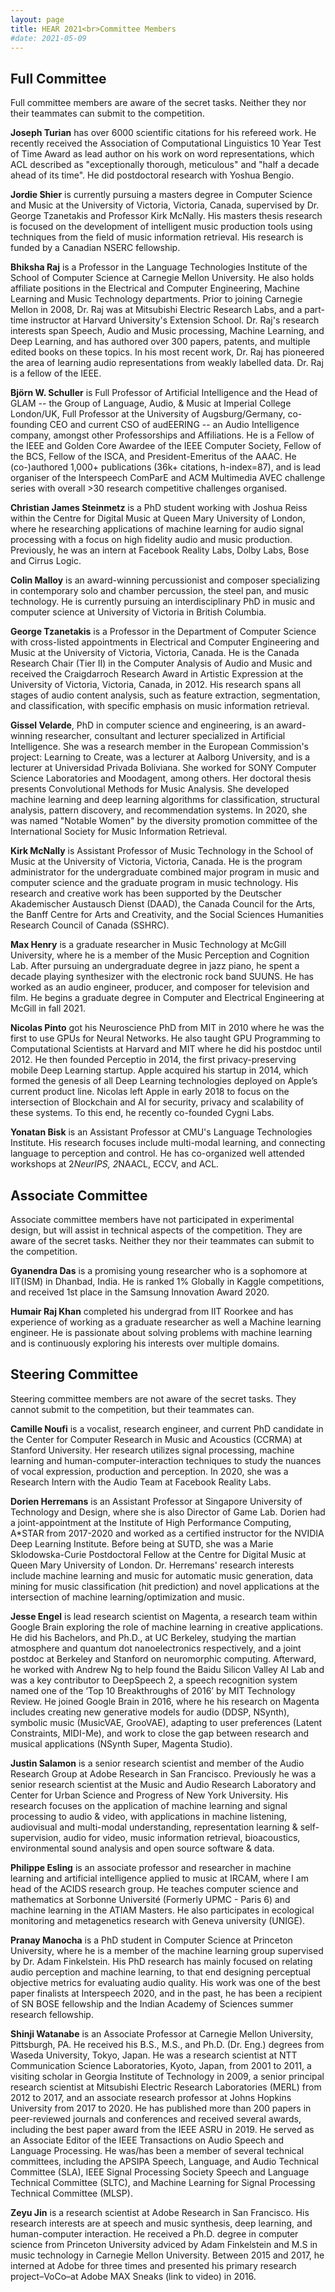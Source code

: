 ```yaml
---
layout: page
title: HEAR 2021<br>Committee Members
#date: 2021-05-09
---
```


## Full Committee

Full committee members are aware of the secret tasks. Neither they
nor their teammates can submit to the competition.

**Joseph Turian** has over 6000 scientific citations for his refereed
work. He recently received the Association of Computational Linguistics
10 Year Test of Time Award as lead author on his work on word
representations, which ACL described as "exceptionally thorough,
meticulous" and "half a decade ahead of its time". He did
postdoctoral research with Yoshua Bengio.

**Jordie Shier** is currently pursuing a masters degree in Computer
Science and Music at the University of Victoria, Victoria, Canada,
supervised by Dr. George Tzanetakis and Professor Kirk McNally. His
masters thesis research is focused on the development of intelligent
music production tools using techniques from the field of music
information retrieval. His research is funded by a Canadian NSERC
fellowship.

**Bhiksha Raj** is a Professor in the Language Technologies Institute
of the School of Computer Science at Carnegie Mellon University.
He also holds affiliate positions in the Electrical and Computer
Engineering, Machine Learning and Music Technology departments.
Prior to joining Carnegie Mellon in 2008, Dr. Raj was at Mitsubishi
Electric Research Labs, and a part-time instructor at Harvard
University's Extension School. Dr. Raj's research interests span
Speech, Audio and Music processing, Machine Learning, and Deep
Learning, and has authored over 300 papers, patents, and multiple
edited books on these topics. In his most recent work, Dr. Raj has
pioneered the area of learning audio representations from weakly
labelled data. Dr. Raj is a fellow of the IEEE.

**Björn W. Schuller** is Full Professor of Artificial Intelligence
and the Head of GLAM -- the Group of Language, Audio, & Music at
Imperial College London/UK, Full Professor at the University of
Augsburg/Germany, co-founding CEO and current CSO of audEERING --
an Audio Intelligence company, amongst other Professorships and
Affiliations. He is a Fellow of the IEEE and Golden Core Awardee
of the IEEE Computer Society, Fellow of the BCS, Fellow of the ISCA,
and President-Emeritus of the AAAC. He (co-)authored 1,000+
publications (36k+ citations, h-index=87), and is lead organiser
of the Interspeech ComParE and ACM Multimedia AVEC challenge series
with overall >30 research competitive challenges organised.

**Christian James Steinmetz** is a PhD student working with Joshua
Reiss within the Centre for Digital Music at Queen Mary University
of London, where he researching applications of machine learning
for audio signal processing with a focus on high fidelity audio and
music production. Previously, he was an intern at  Facebook Reality
Labs, Dolby Labs, Bose and Cirrus Logic.

**Colin Malloy** is an award-winning percussionist and composer
specializing in contemporary solo and chamber percussion, the steel
pan, and music technology. He is currently pursuing an interdisciplinary
PhD in music and computer science at University of Victoria in
British Columbia.

**George Tzanetakis** is a Professor in the Department of Computer
Science with cross-listed appointments in Electrical and Computer
Engineering and Music at the University of Victoria, Victoria,
Canada. He is the Canada Research Chair (Tier II) in the Computer
Analysis of Audio and Music and received the Craigdarroch Research
Award in Artistic Expression at the University of Victoria, Victoria,
Canada, in 2012. His research spans all stages of audio content
analysis, such as feature extraction, segmentation, and classification,
with specific emphasis on music information retrieval.

**Gissel Velarde**, PhD in computer science and engineering, is an
award-winning researcher, consultant and lecturer specialized in
Artificial Intelligence. She was a research member in the European
Commission's project: Learning to Create, was a lecturer at Aalborg
University, and is a lecturer at Universidad Privada Boliviana. She
worked for SONY Computer Science Laboratories and Moodagent, among
others. Her doctoral thesis presents Convolutional Methods for Music
Analysis. She developed machine learning and deep learning algorithms
for classification, structural analysis, pattern discovery, and
recommendation systems. In 2020, she was named "Notable Women"
by the diversity promotion committee of the International Society
for Music Information Retrieval.

**Kirk McNally** is Assistant Professor of Music Technology in the
School of Music at the University of Victoria, Victoria, Canada.
He is the program administrator for the undergraduate combined major
program in music and computer science and the graduate program in
music technology. His research and creative work has been supported
by the Deutscher Akademischer Austausch Dienst (DAAD), the Canada
Council for the Arts, the Banff Centre for Arts and Creativity, and
the Social Sciences Humanities Research Council of Canada (SSHRC).

**Max Henry**  is a graduate researcher in Music Technology at
McGill University, where he is a member of the Music Perception and
Cognition Lab. After pursuing an undergraduate degree in jazz piano,
he spent a decade playing synthesizer with the electronic rock band
SUUNS. He has worked as an audio engineer, producer, and composer
for television and film. He begins a graduate degree in Computer
and Electrical Engineering at McGill in fall 2021.

**Nicolas Pinto**  got his Neuroscience PhD from MIT in 2010 where
he was the first to use GPUs for Neural Networks. He also taught
GPU Programming to Computational Scientists at Harvard and MIT where
he did his postdoc until 2012. He then founded Perceptio in 2014,
the first privacy-preserving mobile Deep Learning startup. Apple
acquired his startup in 2014, which formed the genesis of all Deep
Learning technologies deployed on Apple’s current product line.
Nicolas left Apple in early 2018 to focus on the intersection of
Blockchain and AI for security, privacy and scalability of these
systems. To this end, he recently co-founded Cygni Labs.

**Yonatan Bisk**  is an Assistant Professor at CMU's Language
Technologies Institute. His research focuses include multi-modal
learning, and connecting language to perception and control. He has
co-organized well attended workshops at 2*NeurIPS, 2*NAACL, ECCV,
and ACL.

## Associate Committee

Associate committee members have not participated in experimental
design, but will assist in technical aspects of the competition.
They are aware of the secret tasks. Neither they nor their teammates
can submit to the competition.

**Gyanendra Das**  is a promising young researcher who is a sophomore
at IIT(ISM) in Dhanbad, India.  He is ranked 1% Globally in Kaggle
competitions, and received 1st place in the Samsung Innovation Award
2020.

**Humair Raj Khan** completed his undergrad from IIT Roorkee and
has experience of working as a graduate researcher as well a Machine
learning engineer. He is passionate about solving problems with
machine learning and is continuously exploring his interests over
multiple domains.

## Steering Committee

Steering committee members are not aware of the secret tasks. They
cannot submit to the competition, but their teammates can.

**Camille Noufi** is a vocalist, research engineer, and current PhD
candidate in the Center for Computer Research in Music and Acoustics
(CCRMA) at Stanford University. Her research utilizes signal
processing, machine learning and human-computer-interaction techniques
to study the nuances of vocal expression, production and perception.
In 2020, she was a Research Intern with the Audio Team at Facebook
Reality Labs.

**Dorien Herremans** is an Assistant Professor at Singapore University
of Technology and Design, where she is also Director of Game Lab.
Dorien had a joint-appointment at the Institute of High Performance
Computing, A*STAR from 2017-2020 and worked as a certified instructor
for the NVIDIA Deep Learning Institute. Before being at SUTD, she
was a Marie Sklodowska-Curie Postdoctoral Fellow at the Centre for
Digital Music at Queen Mary University of London. Dr. Herremans'
research interests include machine learning and music for automatic
music generation, data mining for music classification (hit prediction)
and novel applications at the intersection of machine learning/optimization
and music.

**Jesse Engel** is lead research scientist on Magenta, a research
team within Google Brain exploring the role of machine learning in
creative applications. He did his Bachelors, and Ph.D., at UC
Berkeley, studying the martian atmosphere and quantum dot nanoelectronics
respectively, and a joint postdoc at Berkeley and Stanford on
neuromorphic computing. Afterward, he worked with Andrew Ng to help
found the Baidu Silicon Valley AI Lab and was a key contributor to
DeepSpeech 2, a speech recognition system named one of the ‘Top 10
Breakthroughs of 2016’ by MIT Technology Review. He joined Google
Brain in 2016, where he his research on Magenta includes creating
new generative models for audio (DDSP, NSynth), symbolic music
(MusicVAE, GrooVAE), adapting to user preferences (Latent Constraints,
MIDI-Me), and work to close the gap between research and musical
applications (NSynth Super, Magenta Studio).

**Justin Salamon** is a senior research scientist and member of the
Audio Research Group at Adobe Research in San Francisco. Previously
he was a senior research scientist at the Music and Audio Research
Laboratory and Center for Urban Science and Progress of New York
University.  His research focuses on the application of machine
learning and signal processing to audio & video, with applications
in machine listening, audiovisual and multi-modal understanding,
representation learning & self-supervision, audio for video, music
information retrieval, bioacoustics, environmental sound analysis
and open source software & data.

**Philippe Esling** is an associate professor and researcher in
machine learning and artificial intelligence applied to music at
IRCAM, where I am head of the ACIDS research group. He teaches
computer science and mathematics at Sorbonne Université (Formerly
UPMC - Paris 6) and machine learning in the ATIAM Masters. He also
participates in ecological monitoring and metagenetics research
with Geneva university (UNIGE).

**Pranay Manocha** is a PhD student in Computer Science at Princeton
University, where he is a member of the machine learning group
supervised by Dr. Adam Finkelstein. His PhD research has mainly
focused on relating audio perception and machine learning, to that
end designing perceptual objective metrics for evaluating audio
quality. His work was one of the best paper finalists at Interspeech
2020, and in the past, he has been a recipient of SN BOSE fellowship
and the Indian Academy of Sciences summer research fellowship.

**Shinji Watanabe**  is an Associate Professor at Carnegie Mellon
University, Pittsburgh, PA. He received his B.S., M.S., and Ph.D.
(Dr. Eng.) degrees from Waseda University, Tokyo, Japan. He was a
research scientist at NTT Communication Science Laboratories, Kyoto,
Japan, from 2001 to 2011, a visiting scholar in Georgia Institute
of Technology in 2009, a senior principal research scientist at
Mitsubishi Electric Research Laboratories (MERL) from 2012 to 2017,
and an associate research professor at Johns Hopkins University
from 2017 to 2020.  He has published more than 200 papers in
peer-reviewed journals and conferences and received several awards,
including the best paper award from the IEEE ASRU in 2019. He served
as an Associate Editor of the IEEE Transactions on Audio Speech and
Language Processing. He was/has been a member of several technical
committees, including the APSIPA Speech, Language, and Audio Technical
Committee (SLA), IEEE Signal Processing Society Speech and Language
Technical Committee (SLTC), and Machine Learning for Signal Processing
Technical Committee (MLSP).

**Zeyu Jin** is a research scientist at Adobe Research in San
Francisco. His research interests are at speech and music synthesis,
deep learning, and human-computer interaction. He received a Ph.D.
degree in computer science from Princeton University adviced by
Adam Finkelstein and M.S in music technology in Carnegie Mellon
University. Between 2015 and 2017, he interned at Adobe for three
times and presented his primary research project–VoCo–at Adobe
MAX Sneaks (link to video) in 2016.
